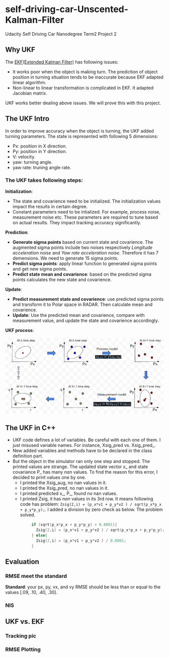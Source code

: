 # self-driving-car-Unscented-Kalman-Filter
Udacity Self Driving Car Nanodegree Term2 Project 2
## Why UKF
The [EKF(Extended Kalman Filter)](https://github.com/mdalai/self-driving-car-Extended-Kalman-Filter) has following issues:
- It works poor when the object is making turn. The prediction of object position in turning situation tends to be inaccurate because EKF adapted linear algorithm. 
- Non-linear to linear transformation is complicated in EKF. It adapted Jacobian matrix.

UKF works better dealing above issues. We will prove this with this project.


[//]: # (Image References)
[ukf_process]: ./assets/UKF_process.PNG
[pxpy_div0]: ./assets/pxpy_div0.PNG
[err_updateLaser]: ./assets/err_updateLaser.PNG


## The UKF Intro
In order to improve accuracy when the object is turning, the UKF added turning parameters. The state is represented with following 5 dimensions:
- Px: position in X direction.
- Py: position in Y direction.
- V: velocity.
- yaw: turning angle.
- yaw rate: truning angle rate.

### The UKF takes following steps:
**Initialization**:
- The state and covarience need to be initialized. The initialization values impact the results in certain degree.
- Constant parameters need to be intialized. For example, process noise, measurement noise etc. These parameters are required to tune based on actual results. They impact tracking accuracy significantly.

**Prediction**:
- **Generate sigma points** based on current state and covarience. The augmented sigma points include two noises respectively _Longitude acceleration noise_ and _Yaw rate acceleration noise_. Therefore it has 7 demensions. We need to generate 15 sigma points.
- **Predict sigma points**: apply linear function to generated sigma points and get new sigma points.
- **Predict state mean and covarience**: based on the predicted sigma points calculates the new state and covarience.

**Update**:
- **Predict measurement state and covarience**: use predicted sigma points and transform it to Polar space in RADAR. Then calculate mean and covarience. 
- **Update**: Use the predicted mean and covarience, compare with measurement value, and update the state and covarience accordingly.

**UKF process**:

   ![alt text][ukf_process]


## The UKF in C++
- UKF code defines a lot of variables. Be careful with each one of them. I just misused variable names. For instance, Xsig_pred vs. Xsig_pred_.
- New added variables and methods have to be declared in the class definition part.
- But the object in the simulator ran only one step and stopped. The printed values are strange. The updated state vector x_ and state covariance P_  has many _nan_ values. To find the reason for this error, I decided to print values one by one.
  - I printed the Xsig_aug, no nan values in it. 
  - I printed the Xsig_pred, no nan values in it. 
  - I printed predicted x_, P_, found no nan values.
  - I printed Zsig, it has _nan_ values in its 3rd row. It means following code has problem: ```Zsig(2,i) = (p_x*v1 + p_y*v2 ) / sqrt(p_x*p_x + p_y*p_y);```. I added a division by zero check as below. The problem solved.
    ```c++
         if (sqrt(p_x*p_x + p_y*p_y) > 0.0001){
           Zsig(2,i) = (p_x*v1 + p_y*v2 ) / sqrt(p_x*p_x + p_y*p_y);
         } else{
           Zsig(2,i) = (p_x*v1 + p_y*v2 ) / 0.0001;
         }
     ```



## Evaluation
### RMSE meet the standard
**Standard**: your px, py, vx, and vy RMSE should be less than or equal to the values [.09, .10, .40, .30].

### NIS

## UKF vs. EKF
### Tracking pic

### RMSE Plotting

